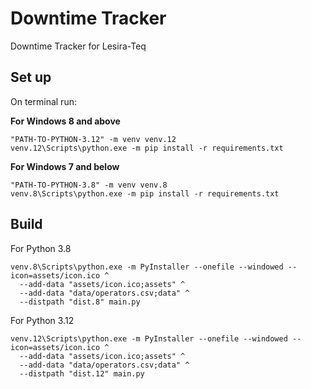 # Downtime Tracker

Downtime Tracker for Lesira-Teq

## Set up

On terminal run:

**For Windows 8 and above**  
```
"PATH-TO-PYTHON-3.12" -m venv venv.12
venv.12\Scripts\python.exe -m pip install -r requirements.txt
```

**For Windows 7 and below**  
```
"PATH-TO-PYTHON-3.8" -m venv venv.8
venv.8\Scripts\python.exe -m pip install -r requirements.txt
```

## Build

For Python 3.8

```
venv.8\Scripts\python.exe -m PyInstaller --onefile --windowed --icon=assets/icon.ico ^
  --add-data "assets/icon.ico;assets" ^
  --add-data "data/operators.csv;data" ^
  --distpath "dist.8" main.py
```

For Python 3.12

```
venv.12\Scripts\python.exe -m PyInstaller --onefile --windowed --icon=assets/icon.ico ^
  --add-data "assets/icon.ico;assets" ^
  --add-data "data/operators.csv;data" ^
  --distpath "dist.12" main.py
```
